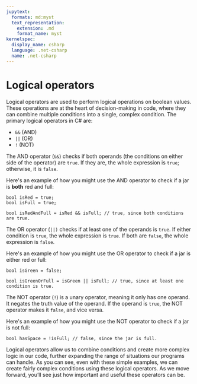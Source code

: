 ```yaml
---
jupytext:
  formats: md:myst
  text_representation:
    extension: .md
    format_name: myst
kernelspec:
  display_name: csharp
  language: .net-csharp
  name: .net-csharp
---
```


# Logical operators

Logical operators are used to perform logical operations on boolean values. These operations are at the heart of decision-making in code, where they can combine multiple conditions into a single, complex condition. The primary logical operators in C# are:

- `&&` (AND)
- `||` (OR)
- `!` (NOT)

The AND operator (`&&`) checks if both operands (the conditions on either side of the operator) are `true`. If they are, the whole expression is `true`; otherwise, it is `false`.

Here's an example of how you might use the AND operator to check if a jar is **both** red and full:

```{code-cell}
bool isRed = true;
bool isFull = true;

bool isRedAndFull = isRed && isFull; // true, since both conditions are true.
```

The OR operator (`||)` checks if at least one of the operands is `true`. If either condition is `true`, the whole expression is `true`. If both are `false`, the whole expression is `false`.

Here's an example of how you might use the OR operator to check if a jar is either red or full:

```{code-cell}
bool isGreen = false;

bool isGreenOrFull = isGreen || isFull; // true, since at least one condition is true.
```

The NOT operator (`!`) is a unary operator, meaning it only has one operand. It negates the truth value of the operand. If the operand is `true`, the NOT operator makes it `false`, and vice versa.

Here's an example of how you might use the NOT operator to check if a jar is not full:

```{code-cell}
bool hasSpace = !isFull; // false, since the jar is full.
```

Logical operators allow us to combine conditions and create more complex logic in our code, further expanding the range of situations our programs can handle. As you can see, even with these simple examples, we can create fairly complex conditions using these logical operators.
As we move forward, you’ll see just how important and useful these operators can be.

